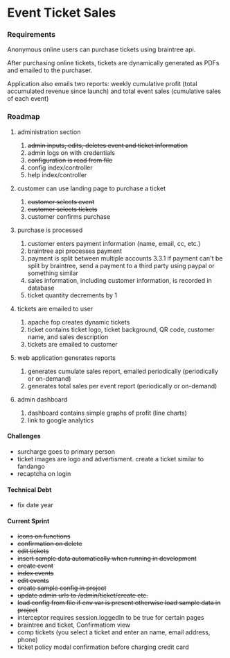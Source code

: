 # Event Ticket Sales

### Requirements

Anonymous online users can purchase tickets using braintree api.  

After purchasing online tickets, tickets are dynamically generated as PDFs and emailed to the purchaser.  

Application also emails two reports: weekly cumulative profit (total accumulated revenue since launch) and total event sales (cumulative sales of each event)

### Roadmap

1. administration section
    1. ~~admin inputs, edits, deletes event and ticket information~~
    2. admin logs on with credentials
    3. ~~configuration is read from file~~
    4. config index/controller
    6. help index/controller
	
2. customer can use landing page to purchase a ticket
	1. ~~customer selects event~~
	2. ~~customer selects tickets~~
	3. customer confirms purchase
	
3. purchase is processed
	1. customer enters payment information (name, email, cc, etc.)
	2. braintree api processes payment
	3. payment is split between multiple accounts
		3.3.1 if payment can't be split by braintree, send a payment to a third party using paypal or something similar
	4. sales information, including customer information, is recorded in database
    5. ticket quantity decrements by 1
    
4. tickets are emailed to user
	1. apache fop creates dynamic tickets
	2. ticket contains ticket logo, ticket background, QR code, customer name, and sales description
	3. tickets are emailed to customer

5. web application generates reports
	1. generates cumulate sales report, emailed periodically (periodically or on-demand)
	2. generates total sales per event report (periodically or on-demand)
	
6. admin dashboard
	1. dashboard contains simple graphs of profit (line charts)
	2. link to google analytics

#### Challenges
* surcharge goes to primary person
* ticket images are logo and advertisment.  create a ticket similar to fandango
* recaptcha on login
	
#### Technical Debt
* fix date year

#### Current Sprint
* ~~icons on functions~~
* ~~confirmation on delete~~
* ~~edit tickets~~
* ~~insert sample data automatically when running in development~~
* ~~create event~~
* ~~index events~~
* ~~edit events~~
* ~~create sample config in project~~
* ~~update admin urls to /admin/ticket/create etc.~~
* ~~load config from file if env var is present otherwise load sample data in project~~
* interceptor requires session.loggedIn to be true for certain pages
* braintree and ticket, Confirmatiom view
* comp tickets (you select a ticket and enter an name, email address, phone)
* ticket policy modal confirmation before charging credit card